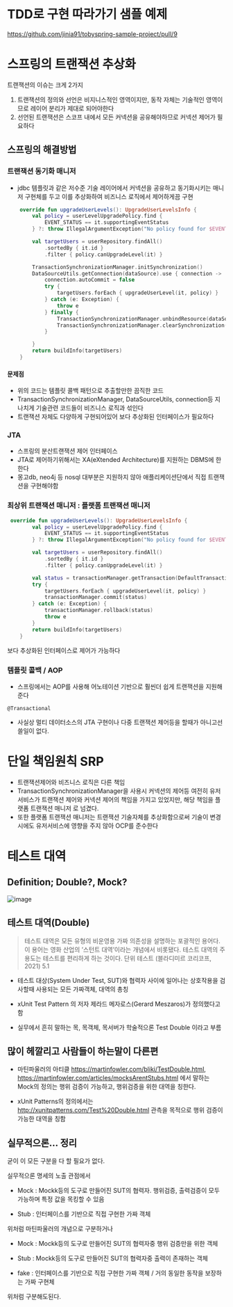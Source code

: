 # TDD로 구현 따라가기 샘플 예제

https://github.com/jinia91/tobyspring-sample-project/pull/9

# 스프링의 트랜잭션 추상화

트랜잭션의 이슈는 크게 2가지

1. 트랜잭션의 정의와 선언은 비지니스적인 영역이지만, 동작 자체는 기술적인 영역이므로 레이어 분리가 제대로 되어야한다
2. 선언된 트랜잭션은 스코프 내에서 모든 커넥션을 공유해야하므로 커넥션 제어가 필요하다

## 스프링의 해결방법
### 트랜잭션 동기화 매니저
- jdbc 템플릿과 같은 저수준 기술 레이어에서 커넥션을 공유하고 동기화시키는 매니저 구현체를 두고 이를 추상화하여 비즈니스 로직에서 제어하게끔 구현

``` kotlin
    override fun upgradeUserLevels(): UpgradeUserLevelsInfo {
        val policy = userLevelUpgradePolicy.find {
            EVENT_STATUS == it.supportingEventStatus
        } ?: throw IllegalArgumentException("No policy found for $EVENT_STATUS")

        val targetUsers = userRepository.findAll()
            .sortedBy { it.id }
            .filter { policy.canUpgradeLevel(it) }

        TransactionSynchronizationManager.initSynchronization()
        DataSourceUtils.getConnection(dataSource).use { connection ->
            connection.autoCommit = false
            try {
                targetUsers.forEach { upgradeUserLevel(it, policy) }
            } catch (e: Exception) {
                throw e
            } finally {
                TransactionSynchronizationManager.unbindResource(dataSource)
                TransactionSynchronizationManager.clearSynchronization()
            }

        }
        return buildInfo(targetUsers)
    }

```

#### 문제점
- 위의 코드는 템플릿 콜백 패턴으로 추출할만한 끔직한 코드
- TransactionSynchronizationManager, DataSourceUtils, connection등 지나치게 기술관련 코드들이 비즈니스 로직과 섞인다
- 트랜잭션 자체도 다양하게 구현되어있어 보다 추상화된 인터페이스가 필요하다


### JTA
- 스프링의 분산트랜잭션 제어 인터페이스
- JTA로 제어하기위해서는 XA(eXtended Architecture)를 지원하는 DBMS에 한한다
- 몽고db, neo4j 등 nosql 대부분은 지원하지 않아 애플리케이션단에서 직접 트랜잭션을 구현해야함


### 최상위 트랜잭션 매니저 : 플랫폼 트랜잭션 매니저


```kotlin
 override fun upgradeUserLevels(): UpgradeUserLevelsInfo {
        val policy = userLevelUpgradePolicy.find {
            EVENT_STATUS == it.supportingEventStatus
        } ?: throw IllegalArgumentException("No policy found for $EVENT_STATUS")

        val targetUsers = userRepository.findAll()
            .sortedBy { it.id }
            .filter { policy.canUpgradeLevel(it) }

        val status = transactionManager.getTransaction(DefaultTransactionDefinition())
        try {
            targetUsers.forEach { upgradeUserLevel(it, policy) }
            transactionManager.commit(status)
        } catch (e: Exception) {
            transactionManager.rollback(status)
            throw e
        }
        return buildInfo(targetUsers)
    }
```

보다 추상화된 인터페이스로 제어가 가능하다

### 템플릿 콜백 / AOP
- 스프링에서는 AOP를 사용해 어노테이션 기반으로 훨씬더 쉽게 트랜잭션을 지원해준다

`@Transactional`

- 사실상 멀티 데이터소스의 JTA 구현이나 다중 트랜잭션 제어등을 할때가 아니고선 쓸일이 없다.


# 단일 책임원칙 SRP
- 트랜잭션제어와 비즈니스 로직은 다른 책임
- TransactionSynchronizationManager을 사용시 커넥션의 제어등 여전히 유저서비스가 트랜잭션 제어와 커넥션 제어의 책임을 가지고 있었지만, 해당 책임을 플랫폼 트랜잭션 매니저 로 넘겼다.
- 또한 플랫폼 트랜잭션 매니저는 트랜잭션 기술자체를 추상화함으로써 기술이 변경시에도 유저서비스에 영향을 주지 않아 OCP를 준수한다

# 테스트 대역

## Definition; Double?, Mock?
![image](https://github.com/Tobystudy/toby-spring-study/assets/85499582/6e4b0c71-536d-4d2f-8583-40fb060dbcd2)


## 테스트 대역(Double)

> 테스트 대역은 모든 유형의 비운영용 가짜 의존성을 설명하는 포괄적인 용어다. 이 용어는 영화 산업의 ’스턴트 대역’이라는 개념에서 비롯됐다. 테스트 대역의 주 용도는 테스트를 편리하게 하는 것이다.
> 단위 테스트 (블라디미르 코리코프, 2021) 5.1



- 테스트 대상(System Under Test, SUT)와 협력자 사이에 일어나는 상호작용을 검사할때 사용되는 모든 가짜객체, 대역의 총칭

- xUnit Test Pattern 의 저자 제라드 메자로스(Gerard Meszaros)가 정의했다고 함

- 실무에서 흔히 말하는 목, 목객체, 목서버가 학술적으론 Test Double 이라고 부름

## 많이 헤깔리고 사람들이 하는말이 다른편

 - 마틴파울러의 아티클  https://martinfowler.com/bliki/TestDouble.html, https://martinfowler.com/articles/mocksArentStubs.html 에서 말하는 Mock의 정의는 행위 검증이 가능하고, 행위검증을 위한 대역을 칭한다.

- xUnit Patterns의 정의에서는 http://xunitpatterns.com/Test%20Double.html 관측을 목적으로 행위 검증이 가능한 대역을 칭함

## 실무적으론… 정리

굳이 이 모든 구분을 다 할 필요가 없다.

실무적으론 명세의 노출 관점에서 

- Mock : Mockk등의 도구로 만들어진 SUT의 협력자. 행위검증, 출력검증이 모두 가능하며 특정 값을 목킹할 수 있음

- Stub : 인터페이스를 기반으로 직접 구현한 가짜 객체

위처럼 마틴파울러의 개념으로 구분하거나

- Mock : Mockk등의 도구로 만들어진 SUT의 협력자중 행위 검증만을 위한 객체

- Stub : Mockk등의 도구로 만들어진 SUT의 협력자중 출력이 존재하는 객체

- fake : 인터페이스를 기반으로 직접 구현한 가짜 객체 / 거의 동일한 동작을 보장하는 가짜 구현체

위처럼 구분해도된다.
